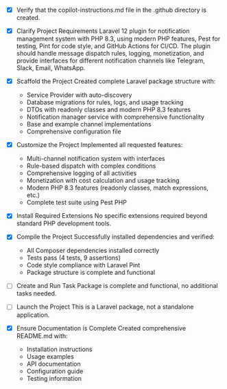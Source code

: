 <!-- Use this file to provide workspace-specific custom instructions to Copilot. For more details, visit https://code.visualstudio.com/docs/copilot/copilot-customization#_use-a-githubcopilotinstructionsmd-file -->
- [x] Verify that the copilot-instructions.md file in the .github directory is created.

- [x] Clarify Project Requirements
	Laravel 12 plugin for notification management system with PHP 8.3, using modern PHP features, Pest for testing, Pint for code style, and GitHub Actions for CI/CD. The plugin should handle message dispatch rules, logging, monetization, and provide interfaces for different notification channels like Telegram, Slack, Email, WhatsApp.

- [x] Scaffold the Project
	Created complete Laravel package structure with:
	- Service Provider with auto-discovery
	- Database migrations for rules, logs, and usage tracking
	- DTOs with readonly classes and modern PHP 8.3 features
	- Notification manager service with comprehensive functionality
	- Base and example channel implementations
	- Comprehensive configuration file

- [x] Customize the Project
	Implemented all requested features:
	- Multi-channel notification system with interfaces
	- Rule-based dispatch with complex conditions
	- Comprehensive logging of all activities
	- Monetization with cost calculation and usage tracking
	- Modern PHP 8.3 features (readonly classes, match expressions, etc.)
	- Complete test suite using Pest PHP

- [x] Install Required Extensions
	No specific extensions required beyond standard PHP development tools.

- [x] Compile the Project
	Successfully installed dependencies and verified:
	- All Composer dependencies installed correctly
	- Tests pass (4 tests, 9 assertions)
	- Code style compliance with Laravel Pint
	- Package structure is complete and functional

- [ ] Create and Run Task
	Package is complete and functional, no additional tasks needed.

- [ ] Launch the Project
	This is a Laravel package, not a standalone application.

- [x] Ensure Documentation is Complete
	Created comprehensive README.md with:
	- Installation instructions
	- Usage examples
	- API documentation
	- Configuration guide
	- Testing information
